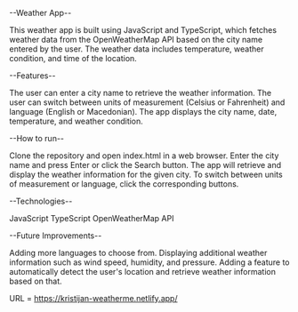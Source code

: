 --Weather App--

This weather app is built using JavaScript and TypeScript, which fetches weather data from the OpenWeatherMap API based on the city name entered by the user. The weather data includes temperature, weather condition, and time of the location.

--Features--

The user can enter a city name to retrieve the weather information.
The user can switch between units of measurement (Celsius or Fahrenheit) and language (English or Macedonian).
The app displays the city name, date, temperature, and weather condition.

--How to run--

Clone the repository and open index.html in a web browser.
Enter the city name and press Enter or click the Search button.
The app will retrieve and display the weather information for the given city.
To switch between units of measurement or language, click the corresponding buttons.

--Technologies--

JavaScript
TypeScript
OpenWeatherMap API

--Future Improvements--

Adding more languages to choose from.
Displaying additional weather information such as wind speed, humidity, and pressure.
Adding a feature to automatically detect the user's location and retrieve weather information based on that.

URL = https://kristijan-weatherme.netlify.app/
